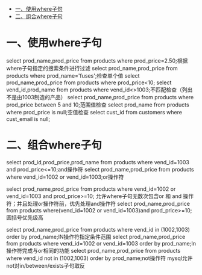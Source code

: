 <!-- GFM-TOC -->
* [一、使用where子句](#一使用where子句)
* [二、组合where子句](#二组合where子句)
<!-- GFM-TOC -->
# 一、使用where子句
select prod_name,prod_price from products where prod_price=2.50;根据where子句指定的搜索条件进行过滤
select prod_name,prod_price from products where prod_name='fuses';检查单个值
select prod_name,prod_price from products where prod_price<10;
select vend_id,prod_name from products where vend_id<>1003;不匹配检查（列出不是由1003制造的产品）
select prod_name,prod_price from products where prod_price between 5 and 10;范围值检查
select prod_name from products where prod_price is null;空值检查
select cust_id from customers where cust_email is null;
# 二、组合where子句
select prod_id,prod_price,prod_name from products where vend_id=1003 and prod_price<=10;and操作符
select prod_name,prod_price from products where vend_id=1002 or vend_id=1003;or操作符

select prod_name,prod_price from products where vend_id=1002 or vend_id=1003 and prod_price>=10;
允许where子句无数次包含or 和 and 操作符；并且处理or操作符前，优先处理and操作符
select prod_name,prod_price from products where(vend_id=1002 or vend_id=1003)and prod_price>=10;圆括号优先级高

select prod_name,prod_price from products where vend_id in (1002,1003) order by prod_name;IN操作符指定条件范围
select prod_name,prod_price from products where vend_id=1002 or vend_id=1003 order by prod_name;In操作符完成与or相同的功能
select prod_name,prod_price from products where vend_id not in (1002,1003) order by prod_name;not操作符
mysql允许not对in/between/exists子句取反

